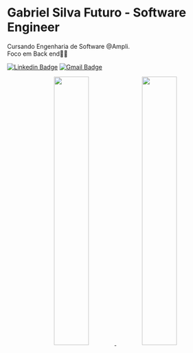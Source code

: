 # Gabriel Silva Futuro - Software Engineer


Cursando Engenharia de Software @Ampli. </br> 
Foco em Back end👨‍💻 


[![Linkedin Badge](https://img.shields.io/badge/-Gabriel%20Silva-42D3FF?style=flat-square&logo=Linkedin&logoColor=white&link=https://www.linkedin.com/in/gabriels5g/)](https://www.linkedin.com/in/gabriels5g/) 
[![Gmail Badge](https://img.shields.io/badge/-gabrielspxls@gmail.com-42D3FF?style=flat-square&logo=Gmail&logoColor=white&link=mailto:gabrielspxls@gmail.com)](mailto:gabrielspxls@gmail.com)

<div align="center">
  <a href="https://github.com/gabriels5g">
  <img width="40%" height="auto" src="https://github-readme-stats.vercel.app/api?username=gabriels5g&show_icons=true&theme=midnight-purple&include_all_commits=true&count_private=true"/>
  <img width="40%" height="auto" src="https://github-readme-stats.vercel.app/api/top-langs/?username=gabriels5g&layout=compact&langs_count=7&theme=midnight-purple"/>
</div>

